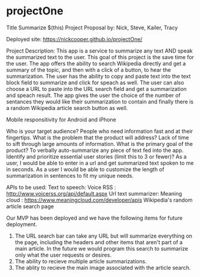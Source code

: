 # projectOne
Title
Summarize $(this)
Project Proposal by: Nick, Steve, Kailer, Tracy

Deployed site: https://nickcooper.github.io/projectOne/

Project Description: This app is a service to summarize any text AND speak the summarized text to the user.  This goal of this project is the save time for the user.  The app offers the ability to search Wikipedia directly and get a summary of the topic,  and then with a click of a button, to hear the summarization. The user has the ability to copy and paste text into the text block field to summarize and click for speach as well.  The user can also choose a URL to paste into the URL search field and get a summarization and speach result. The app gives the user the choice of the number of sentances they would like their summarization to contain and finally there is a random Wikipedia article search button as well. 

Mobile responsitivity for Android and iPhone

Who is your target audience?
People who need information fast and at their fingertips.
What is the problem that the product will address?
Lack of time to sift through large amounts of information.
What is the primary goal of the product?
To verbally auto-summarize any piece of text fed into the app.
Identify and prioritize essential user stories (limit this to 3 or fewer)?
As a user, I would be able to enter in a url and get summarized text spoken to me in seconds. 
As a user I would be able to customize the length of summarization in sentences to fit my unique needs.

APIs to be used:
Text to speech: Voice RSS :  http://www.voicerss.org/api/default.aspx
Url text summarizer: Meaning cloud : https://www.meaningcloud.com/developer/apis
Wikipedia's random article search page

Our MVP has been deployed and we have the following items for future deployment.

1. The URL search bar can take any URL but will summarize everything on the page, including the headers and other items that aren't part of a main article.  In the future we would program this search to summarize only what the user requests or desires. 
2. The ability to recieve multiple article summarizations.  
3. The ablity to recieve the main image associated with the article search.  


